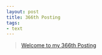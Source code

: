 ```yaml
---
layout: post
title: 366th Posting
tags: 
- text
---
```


> [Welcome to my 366th Posting](https://janghan-kor.tistory.com/1441)
